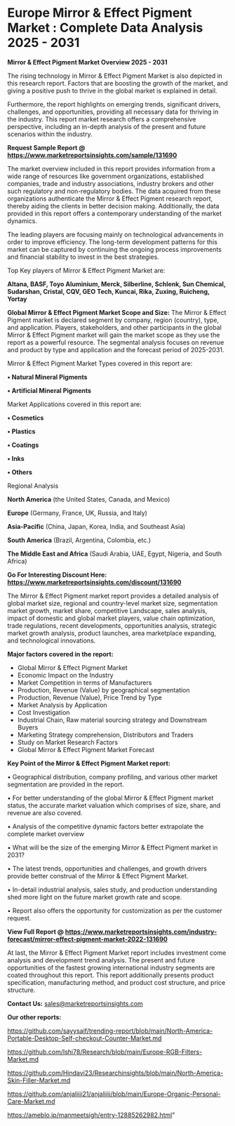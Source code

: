 # Europe Mirror & Effect Pigment Market : Complete Data Analysis 2025 - 2031

<Strong> Mirror & Effect Pigment Market Overview 2025 - 2031</strong>

The rising technology in Mirror & Effect Pigment Market is also depicted in this research report. Factors that are boosting the growth of the market, and giving a positive push to thrive in the global market is explained in detail.

Furthermore, the report highlights on emerging trends, significant drivers, challenges, and opportunities, providing all necessary data for thriving in the industry. This report market research offers a comprehensive perspective, including an in-depth analysis of the present and future scenarios within the industry.

<strong>Request Sample Report @ <a href=https://www.marketreportsinsights.com/sample/131690>https://www.marketreportsinsights.com/sample/131690</a></strong>

The market overview included in this report provides information from a wide range of resources like government organizations, established companies, trade and industry associations, industry brokers and other such regulatory and non-regulatory bodies. The data acquired from these organizations authenticate the Mirror & Effect Pigment research report, thereby aiding the clients in better decision making. Additionally, the data provided in this report offers a contemporary understanding of the market dynamics.

The leading players are focusing mainly on technological advancements in order to improve efficiency. The long-term development patterns for this market can be captured by continuing the ongoing process improvements and financial stability to invest in the best strategies.

Top Key players of Mirror & Effect Pigment Market are:

<strong>Altana, BASF, Toyo Aluminium, Merck, Silberline, Schlenk, Sun Chemical, Sudarshan, Cristal, CQV, GEO Tech, Kuncai, Rika, Zuxing, Ruicheng, Yortay</strong>

<strong><b>Global Mirror & Effect Pigment Market Scope and Size:</b></strong>
The Mirror & Effect Pigment market is declared segment by company, region (country), type, and application. Players, stakeholders, and other participants in the global Mirror & Effect Pigment market will gain the market scope as they use the report as a powerful resource. The segmental analysis focuses on revenue and product by type and application and the forecast period of 2025-2031.

Mirror & Effect Pigment Market Types covered in this report are:

<strong>• Natural Mineral Pigments

• Artificial Mineral Pigments</strong>

Market Applications covered in this report are:

<strong>• Cosmetics

• Plastics

• Coatings

• Inks

• Others</strong> 

Regional Analysis

<strong>North America</strong> (the United States, Canada, and Mexico)

<strong>Europe</strong> (Germany, France, UK, Russia, and Italy)

<strong>Asia-Pacific</strong> (China, Japan, Korea, India, and Southeast Asia)

<strong>South America</strong> (Brazil, Argentina, Colombia, etc.)

<strong>The Middle East and Africa</strong> (Saudi Arabia, UAE, Egypt, Nigeria, and South Africa)

<strong>Go For Interesting Discount Here: <a href=https://www.marketreportsinsights.com/discount/131690>https://www.marketreportsinsights.com/discount/131690</a></strong>

The Mirror & Effect Pigment market report provides a detailed analysis of global market size, regional and country-level market size, segmentation market growth, market share, competitive Landscape, sales analysis, impact of domestic and global market players, value chain optimization, trade regulations, recent developments, opportunities analysis, strategic market growth analysis, product launches, area marketplace expanding, and technological innovations.

<strong><b>Major factors covered in the report:</b></strong>
<ul>
  <li>Global Mirror & Effect Pigment Market </li>
  <li>Economic Impact on the Industry</li>
  <li>Market Competition in terms of Manufacturers</li>
  <li>Production, Revenue (Value) by geographical segmentation</li>
  <li>Production, Revenue (Value), Price Trend by Type</li>
  <li>Market Analysis by Application</li>
  <li>Cost Investigation</li>
  <li>Industrial Chain, Raw material sourcing strategy and Downstream Buyers</li>
  <li>Marketing Strategy comprehension, Distributors and Traders</li>
  <li>Study on Market Research Factors</li>
  <li>Global Mirror & Effect Pigment Market Forecast</li>
</ul>

<strong><b>Key Point of the Mirror & Effect Pigment Market report:</b></strong>

• Geographical distribution, company profiling, and various other market segmentation are provided in the report.

• For better understanding of the global Mirror & Effect Pigment market status, the accurate market valuation which comprises of size, share, and revenue are also covered.

• Analysis of the competitive dynamic factors better extrapolate the complete market overview

• What will be the size of the emerging Mirror & Effect Pigment market in 2031?

• The latest trends, opportunities and challenges, and growth drivers provide better construal of the Mirror & Effect Pigment Market.

• In-detail industrial analysis, sales study, and production understanding shed more light on the future market growth rate and scope.

• Report also offers the opportunity for customization as per the customer request.

<strong><b>View Full Report @ <a href=https://www.marketreportsinsights.com/industry-forecast/mirror-effect-pigment-market-2022-131690>https://www.marketreportsinsights.com/industry-forecast/mirror-effect-pigment-market-2022-131690</a></b></strong>


At last, the Mirror & Effect Pigment Market report includes investment come analysis and development trend analysis. The present and future opportunities of the fastest growing international industry segments are coated throughout this report. This report additionally presents product specification, manufacturing method, and product cost structure, and price structure.

<strong>Contact Us:</strong>
sales@marketreportsinsights.com

<strong>Our other reports:</strong>

<a href=https://github.com/sayysaif/trending-report/blob/main/North-America-Portable-Desktop-Self-checkout-Counter-Market.md>https://github.com/sayysaif/trending-report/blob/main/North-America-Portable-Desktop-Self-checkout-Counter-Market.md</a>

<a href=https://github.com/Ishi78/Research/blob/main/Europe-RGB-Filters-Market.md>https://github.com/Ishi78/Research/blob/main/Europe-RGB-Filters-Market.md</a>

<a href=https://github.com/Hindavi23/Researchinsights/blob/main/North-America-Skin-Filler-Market.md>https://github.com/Hindavi23/Researchinsights/blob/main/North-America-Skin-Filler-Market.md</a>

<a href=https://github.com/anjaliiii21/anjaliiii/blob/main/Europe-Organic-Personal-Care-Market.md>https://github.com/anjaliiii21/anjaliiii/blob/main/Europe-Organic-Personal-Care-Market.md</a>

<a href=https://ameblo.jp/manmeetsigh/entry-12885262982.html>https://ameblo.jp/manmeetsigh/entry-12885262982.html</a>"

